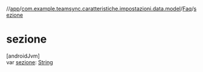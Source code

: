 //[app](../../../index.md)/[com.example.teamsync.caratteristiche.impostazioni.data.model](../index.md)/[Faq](index.md)/[sezione](sezione.md)

# sezione

[androidJvm]\
var [sezione](sezione.md): [String](https://kotlinlang.org/api/latest/jvm/stdlib/kotlin/-string/index.html)

